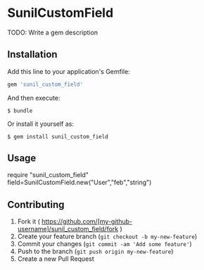 # SunilCustomField

TODO: Write a gem description

## Installation

Add this line to your application's Gemfile:

```ruby
gem 'sunil_custom_field'
```

And then execute:

    $ bundle

Or install it yourself as:

    $ gem install sunil_custom_field

## Usage

require "sunil_custom_field"
field=SunilCustomField.new("User","feb","string")


## Contributing

1. Fork it ( https://github.com/[my-github-username]/sunil_custom_field/fork )
2. Create your feature branch (`git checkout -b my-new-feature`)
3. Commit your changes (`git commit -am 'Add some feature'`)
4. Push to the branch (`git push origin my-new-feature`)
5. Create a new Pull Request
